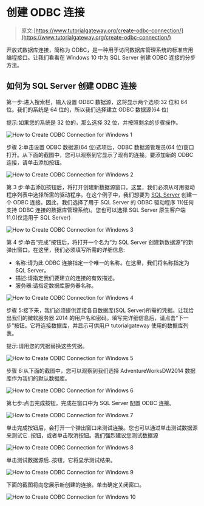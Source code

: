 # 创建 ODBC 连接

> 原文:[https://www.tutorialgateway.org/create-odbc-connection/](https://www.tutorialgateway.org/create-odbc-connection/)

开放式数据库连接，简称为 ODBC，是一种用于访问数据库管理系统的标准应用编程接口。让我们看看在 Windows 10 中为 SQL Server 创建 ODBC 连接的分步方法。

## 如何为 SQL Server 创建 ODBC 连接

第一步:进入搜索栏，输入设置 ODBC 数据源，这将显示两个选项:32 位和 64 位。我们的系统是 64 位的，所以我们选择建立 ODBC 数据源(64 位)

提示:如果您的系统是 32 位的，那么选择 32 位，并按照剩余的步骤操作。

![How to Create ODBC Connection for Windows 1](img/e695a10375d9038e3f59ce602c38620b.png)

步骤 2:单击设置 ODBC 数据源(64 位)选项后，ODBC 数据源管理员(64 位)窗口打开。从下面的截图中，您可以观察到它显示了现有的连接。要添加新的 ODBC 连接，请单击添加按钮。

![How to Create ODBC Connection for Windows 2](img/5ae6569b7d5c5acaa6ae15b9a5767f62.png)

第 3 步:单击添加按钮后，将打开创建新数据源窗口。这里，我们必须从可用驱动程序列表中选择所需的驱动程序。在这个例子中，我们想要为 [SQL Server](https://www.tutorialgateway.org/sql/) 创建一个 ODBC 连接。因此，我们选择了用于 SQL Server 的 ODBC 驱动程序 11(任何支持 ODBC 连接的数据库管理系统)。您也可以选择 SQL Server 原生客户端 11.0(仅适用于 SQL Server)

![How to Create ODBC Connection for Windows 3](img/44ce00ca23fa27f27ad3f156f1924f7c.png)

第 4 步:单击“完成”按钮后，将打开一个名为“为 SQL Server 创建新数据源”的新弹出窗口。在这里，我们必须填写所需的详细信息:

*   名称:请为此 ODBC 连接指定一个唯一的名称。在这里，我们将名称指定为 SQL Server。
*   描述:请指定我们要建立的连接的有效描述。
*   服务器:请指定数据库服务器名称。

![How to Create ODBC Connection for Windows 4](img/49a853eaf03b20b7046c43d614becb07.png)

步骤 5:接下来，我们必须提供连接各自数据库(SQL Server)所需的凭据。让我给出我们的微软服务器 2014 的用户名和密码。填写完详细信息后，请点击“下一步”按钮。它将连接数据库，并显示可供用户 tutorialgateway 使用的数据库列表。

提示:请用您的凭据替换这些凭据。

![How to Create ODBC Connection for Windows 5](img/1dde90d8c4c01ccca67549553a474f3c.png)

步骤 6:从下面的截图中，您可以观察到我们选择 AdventureWorksDW2014 数据库作为我们的默认数据库。

![How to Create ODBC Connection for Windows 6](img/035fa47b3f7765c994679752fd80cfff.png)

第七步:点击完成按钮，完成在窗口中为 SQL Server 配置 ODBC 连接。

![How to Create ODBC Connection for Windows 7](img/0a9947896ac57fce6f494f39d9044ec2.png)

单击完成按钮后，会打开一个弹出窗口来测试连接。您也可以通过单击测试数据源来测试它..按钮，或者单击取消按钮。我们强烈建议您测试数据源

![How to Create ODBC Connection for Windows 8](img/765816666860081b4dbfbb122c876318.png)

单击测试数据源后..按钮，它将显示测试结果。

![How to Create ODBC Connection for Windows 9](img/2096cfdf1bbb4c52af3afd16e34aa691.png)

下面的截图将向您展示新创建的连接。单击确定关闭窗口。

![How to Create ODBC Connection for Windows 10](img/afcbab17e63fe6732bd05c98f7ad5d8a.png)